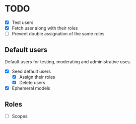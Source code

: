 # TODO

- [x] Test users
- [x] Fetch user along with their roles
- [ ] Prevent double assignation of the same roles

## Default users

Default users for testing, moderating and administrative uses.

- [x] Seed default users
	- [x] Assign their roles
	- [x] Delete users

- [x] Ephemeral models

## Roles

- [ ] Scopes
